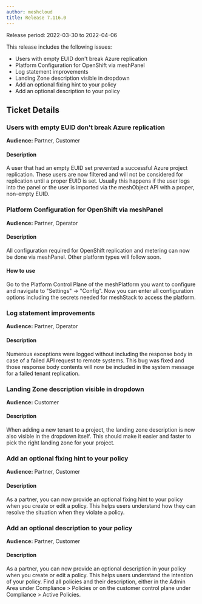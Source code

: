 ```yaml
---
author: meshcloud
title: Release 7.116.0
---
```


Release period: 2022-03-30 to 2022-04-06

This release includes the following issues:
* Users with empty EUID don't break Azure replication
* Platform Configuration for OpenShift via meshPanel
* Log statement improvements
* Landing Zone description visible in dropdown
* Add an optional fixing hint to your policy
* Add an optional description to your policy
<!--truncate-->

## Ticket Details
### Users with empty EUID don't break Azure replication
**Audience:** Partner, Customer<br>

#### Description
A user that had an empty EUID set prevented a successful Azure project replication.
These users are now filtered and will not be considered for replication until a proper EUID
is set. Usually this happens if the user logs into the panel or the user is imported via the
meshObject API with a proper, non-empty EUID.

### Platform Configuration for OpenShift via meshPanel
**Audience:** Partner, Operator<br>

#### Description
All configuration required for OpenShift replication and metering can now be done via meshPanel.
Other platform types will follow soon.

#### How to use
Go to the Platform Control Plane of the meshPlatform you want to configure and navigate to "Settings" -> "Config".
Now you can enter all configuration options including the secrets needed for meshStack to access the platform.

### Log statement improvements
**Audience:** Partner, Operator<br>

#### Description
Numerous exceptions were logged without including the response body in case
of a failed API request to remote systems. This bug was fixed and those response
body contents will now be included in the system message for a failed tenant
replication.

### Landing Zone description visible in dropdown
**Audience:** Customer<br>

#### Description
When adding a new tenant to a project, the landing zone description is now also visible in the dropdown itself.
This should make it easier and faster to pick the right landing zone for your project.

### Add an optional fixing hint to your policy
**Audience:** Partner, Customer<br>

#### Description
As a partner, you can now provide an optional fixing hint to your policy when you create or edit a policy. This helps users understand how they can resolve the situation when they violate a policy.

### Add an optional description to your policy
**Audience:** Partner, Customer<br>

#### Description
As a partner, you can now provide an optional description in your policy when you create or edit a policy. This helps users understand the intention of your policy.
Find all policies and their description, either in the Admin Area under Compliance > Policies or on the customer control plane under Compliance > Active Policies.

